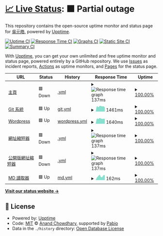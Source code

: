 # [📈 Live Status](https://status.yuanhau.com): <!--live status--> **🟧 Partial outage**

This repository contains the open-source uptime monitor and status page for [吳元皓](https://hwtw.cc), powered by [Upptime](https://github.com/upptime/upptime).

[![Uptime CI](https://github.com/hpware/upptime/workflows/Uptime%20CI/badge.svg)](https://github.com/hpware/upptime/actions?query=workflow%3A%22Uptime+CI%22)
[![Response Time CI](https://github.com/hpware/upptime/workflows/Response%20Time%20CI/badge.svg)](https://github.com/hpware/upptime/actions?query=workflow%3A%22Response+Time+CI%22)
[![Graphs CI](https://github.com/hpware/upptime/workflows/Graphs%20CI/badge.svg)](https://github.com/hpware/upptime/actions?query=workflow%3A%22Graphs+CI%22)
[![Static Site CI](https://github.com/hpware/upptime/workflows/Static%20Site%20CI/badge.svg)](https://github.com/hpware/upptime/actions?query=workflow%3A%22Static+Site+CI%22)
[![Summary CI](https://github.com/hpware/upptime/workflows/Summary%20CI/badge.svg)](https://github.com/hpware/upptime/actions?query=workflow%3A%22Summary+CI%22)

With [Upptime](https://upptime.js.org), you can get your own unlimited and free uptime monitor and status page, powered entirely by a GitHub repository. We use [Issues](https://github.com/hpware/upptime/issues) as incident reports, [Actions](https://github.com/hpware/upptime/actions) as uptime monitors, and [Pages](https://status.yuanhau.com) for the status page.

<!--start: status pages-->
<!-- This summary is generated by Upptime (https://github.com/upptime/upptime) -->
<!-- Do not edit this manually, your changes will be overwritten -->
<!-- prettier-ignore -->
| URL | Status | History | Response Time | Uptime |
| --- | ------ | ------- | ------------- | ------ |
| <img alt="" src="https://icons.duckduckgo.com/ip3/yuanhau.com.ico" height="13"> [主頁](https://yuanhau.com) | 🟥 Down | [.yml](https://github.com/hpware/upptime/commits/HEAD/history/.yml) | <details><summary><img alt="Response time graph" src="./graphs//response-time-week.png" height="20"> 137ms</summary><br><a href="https://status.yuanhau.com/history/"><img alt="Response time 487" src="https://img.shields.io/endpoint?url=https%3A%2F%2Fraw.githubusercontent.com%2Fhpware%2Fupptime%2FHEAD%2Fapi%2F%2Fresponse-time.json"></a><br><a href="https://status.yuanhau.com/history/"><img alt="24-hour response time 134" src="https://img.shields.io/endpoint?url=https%3A%2F%2Fraw.githubusercontent.com%2Fhpware%2Fupptime%2FHEAD%2Fapi%2F%2Fresponse-time-day.json"></a><br><a href="https://status.yuanhau.com/history/"><img alt="7-day response time 137" src="https://img.shields.io/endpoint?url=https%3A%2F%2Fraw.githubusercontent.com%2Fhpware%2Fupptime%2FHEAD%2Fapi%2F%2Fresponse-time-week.json"></a><br><a href="https://status.yuanhau.com/history/"><img alt="30-day response time 147" src="https://img.shields.io/endpoint?url=https%3A%2F%2Fraw.githubusercontent.com%2Fhpware%2Fupptime%2FHEAD%2Fapi%2F%2Fresponse-time-month.json"></a><br><a href="https://status.yuanhau.com/history/"><img alt="1-year response time 487" src="https://img.shields.io/endpoint?url=https%3A%2F%2Fraw.githubusercontent.com%2Fhpware%2Fupptime%2FHEAD%2Fapi%2F%2Fresponse-time-year.json"></a></details> | <details><summary><a href="https://status.yuanhau.com/history/">100.00%</a></summary><a href="https://status.yuanhau.com/history/"><img alt="All-time uptime 60.79%" src="https://img.shields.io/endpoint?url=https%3A%2F%2Fraw.githubusercontent.com%2Fhpware%2Fupptime%2FHEAD%2Fapi%2F%2Fuptime.json"></a><br><a href="https://status.yuanhau.com/history/"><img alt="24-hour uptime 100.00%" src="https://img.shields.io/endpoint?url=https%3A%2F%2Fraw.githubusercontent.com%2Fhpware%2Fupptime%2FHEAD%2Fapi%2F%2Fuptime-day.json"></a><br><a href="https://status.yuanhau.com/history/"><img alt="7-day uptime 100.00%" src="https://img.shields.io/endpoint?url=https%3A%2F%2Fraw.githubusercontent.com%2Fhpware%2Fupptime%2FHEAD%2Fapi%2F%2Fuptime-week.json"></a><br><a href="https://status.yuanhau.com/history/"><img alt="30-day uptime 40.39%" src="https://img.shields.io/endpoint?url=https%3A%2F%2Fraw.githubusercontent.com%2Fhpware%2Fupptime%2FHEAD%2Fapi%2F%2Fuptime-month.json"></a><br><a href="https://status.yuanhau.com/history/"><img alt="1-year uptime 60.79%" src="https://img.shields.io/endpoint?url=https%3A%2F%2Fraw.githubusercontent.com%2Fhpware%2Fupptime%2FHEAD%2Fapi%2F%2Fuptime-year.json"></a></details>
| <img alt="" src="https://icons.duckduckgo.com/ip3/git.yuanhau.com.ico" height="13"> [Git 系統](https://git.yuanhau.com) | 🟩 Up | [git.yml](https://github.com/hpware/upptime/commits/HEAD/history/git.yml) | <details><summary><img alt="Response time graph" src="./graphs/git/response-time-week.png" height="20"> 1461ms</summary><br><a href="https://status.yuanhau.com/history/git"><img alt="Response time 1183" src="https://img.shields.io/endpoint?url=https%3A%2F%2Fraw.githubusercontent.com%2Fhpware%2Fupptime%2FHEAD%2Fapi%2Fgit%2Fresponse-time.json"></a><br><a href="https://status.yuanhau.com/history/git"><img alt="24-hour response time 1157" src="https://img.shields.io/endpoint?url=https%3A%2F%2Fraw.githubusercontent.com%2Fhpware%2Fupptime%2FHEAD%2Fapi%2Fgit%2Fresponse-time-day.json"></a><br><a href="https://status.yuanhau.com/history/git"><img alt="7-day response time 1461" src="https://img.shields.io/endpoint?url=https%3A%2F%2Fraw.githubusercontent.com%2Fhpware%2Fupptime%2FHEAD%2Fapi%2Fgit%2Fresponse-time-week.json"></a><br><a href="https://status.yuanhau.com/history/git"><img alt="30-day response time 1488" src="https://img.shields.io/endpoint?url=https%3A%2F%2Fraw.githubusercontent.com%2Fhpware%2Fupptime%2FHEAD%2Fapi%2Fgit%2Fresponse-time-month.json"></a><br><a href="https://status.yuanhau.com/history/git"><img alt="1-year response time 1183" src="https://img.shields.io/endpoint?url=https%3A%2F%2Fraw.githubusercontent.com%2Fhpware%2Fupptime%2FHEAD%2Fapi%2Fgit%2Fresponse-time-year.json"></a></details> | <details><summary><a href="https://status.yuanhau.com/history/git">100.00%</a></summary><a href="https://status.yuanhau.com/history/git"><img alt="All-time uptime 60.79%" src="https://img.shields.io/endpoint?url=https%3A%2F%2Fraw.githubusercontent.com%2Fhpware%2Fupptime%2FHEAD%2Fapi%2Fgit%2Fuptime.json"></a><br><a href="https://status.yuanhau.com/history/git"><img alt="24-hour uptime 100.00%" src="https://img.shields.io/endpoint?url=https%3A%2F%2Fraw.githubusercontent.com%2Fhpware%2Fupptime%2FHEAD%2Fapi%2Fgit%2Fuptime-day.json"></a><br><a href="https://status.yuanhau.com/history/git"><img alt="7-day uptime 100.00%" src="https://img.shields.io/endpoint?url=https%3A%2F%2Fraw.githubusercontent.com%2Fhpware%2Fupptime%2FHEAD%2Fapi%2Fgit%2Fuptime-week.json"></a><br><a href="https://status.yuanhau.com/history/git"><img alt="30-day uptime 40.39%" src="https://img.shields.io/endpoint?url=https%3A%2F%2Fraw.githubusercontent.com%2Fhpware%2Fupptime%2FHEAD%2Fapi%2Fgit%2Fuptime-month.json"></a><br><a href="https://status.yuanhau.com/history/git"><img alt="1-year uptime 60.79%" src="https://img.shields.io/endpoint?url=https%3A%2F%2Fraw.githubusercontent.com%2Fhpware%2Fupptime%2FHEAD%2Fapi%2Fgit%2Fuptime-year.json"></a></details>
| <img alt="" src="https://icons.duckduckgo.com/ip3/wp.yuanhau.com.ico" height="13"> [Wordpress](https://wp.yuanhau.com) | 🟩 Up | [wordpress.yml](https://github.com/hpware/upptime/commits/HEAD/history/wordpress.yml) | <details><summary><img alt="Response time graph" src="./graphs/wordpress/response-time-week.png" height="20"> 1640ms</summary><br><a href="https://status.yuanhau.com/history/wordpress"><img alt="Response time 1695" src="https://img.shields.io/endpoint?url=https%3A%2F%2Fraw.githubusercontent.com%2Fhpware%2Fupptime%2FHEAD%2Fapi%2Fwordpress%2Fresponse-time.json"></a><br><a href="https://status.yuanhau.com/history/wordpress"><img alt="24-hour response time 1596" src="https://img.shields.io/endpoint?url=https%3A%2F%2Fraw.githubusercontent.com%2Fhpware%2Fupptime%2FHEAD%2Fapi%2Fwordpress%2Fresponse-time-day.json"></a><br><a href="https://status.yuanhau.com/history/wordpress"><img alt="7-day response time 1640" src="https://img.shields.io/endpoint?url=https%3A%2F%2Fraw.githubusercontent.com%2Fhpware%2Fupptime%2FHEAD%2Fapi%2Fwordpress%2Fresponse-time-week.json"></a><br><a href="https://status.yuanhau.com/history/wordpress"><img alt="30-day response time 1695" src="https://img.shields.io/endpoint?url=https%3A%2F%2Fraw.githubusercontent.com%2Fhpware%2Fupptime%2FHEAD%2Fapi%2Fwordpress%2Fresponse-time-month.json"></a><br><a href="https://status.yuanhau.com/history/wordpress"><img alt="1-year response time 1695" src="https://img.shields.io/endpoint?url=https%3A%2F%2Fraw.githubusercontent.com%2Fhpware%2Fupptime%2FHEAD%2Fapi%2Fwordpress%2Fresponse-time-year.json"></a></details> | <details><summary><a href="https://status.yuanhau.com/history/wordpress">100.00%</a></summary><a href="https://status.yuanhau.com/history/wordpress"><img alt="All-time uptime 100.00%" src="https://img.shields.io/endpoint?url=https%3A%2F%2Fraw.githubusercontent.com%2Fhpware%2Fupptime%2FHEAD%2Fapi%2Fwordpress%2Fuptime.json"></a><br><a href="https://status.yuanhau.com/history/wordpress"><img alt="24-hour uptime 100.00%" src="https://img.shields.io/endpoint?url=https%3A%2F%2Fraw.githubusercontent.com%2Fhpware%2Fupptime%2FHEAD%2Fapi%2Fwordpress%2Fuptime-day.json"></a><br><a href="https://status.yuanhau.com/history/wordpress"><img alt="7-day uptime 100.00%" src="https://img.shields.io/endpoint?url=https%3A%2F%2Fraw.githubusercontent.com%2Fhpware%2Fupptime%2FHEAD%2Fapi%2Fwordpress%2Fuptime-week.json"></a><br><a href="https://status.yuanhau.com/history/wordpress"><img alt="30-day uptime 100.00%" src="https://img.shields.io/endpoint?url=https%3A%2F%2Fraw.githubusercontent.com%2Fhpware%2Fupptime%2FHEAD%2Fapi%2Fwordpress%2Fuptime-month.json"></a><br><a href="https://status.yuanhau.com/history/wordpress"><img alt="1-year uptime 100.00%" src="https://img.shields.io/endpoint?url=https%3A%2F%2Fraw.githubusercontent.com%2Fhpware%2Fupptime%2FHEAD%2Fapi%2Fwordpress%2Fuptime-year.json"></a></details>
| <img alt="" src="https://icons.duckduckgo.com/ip3/yhw.tw.ico" height="13"> [網址縮短器](https://yhw.tw) | 🟥 Down | [.yml](https://github.com/hpware/upptime/commits/HEAD/history/.yml) | <details><summary><img alt="Response time graph" src="./graphs//response-time-week.png" height="20"> 137ms</summary><br><a href="https://status.yuanhau.com/history/"><img alt="Response time 487" src="https://img.shields.io/endpoint?url=https%3A%2F%2Fraw.githubusercontent.com%2Fhpware%2Fupptime%2FHEAD%2Fapi%2F%2Fresponse-time.json"></a><br><a href="https://status.yuanhau.com/history/"><img alt="24-hour response time 134" src="https://img.shields.io/endpoint?url=https%3A%2F%2Fraw.githubusercontent.com%2Fhpware%2Fupptime%2FHEAD%2Fapi%2F%2Fresponse-time-day.json"></a><br><a href="https://status.yuanhau.com/history/"><img alt="7-day response time 137" src="https://img.shields.io/endpoint?url=https%3A%2F%2Fraw.githubusercontent.com%2Fhpware%2Fupptime%2FHEAD%2Fapi%2F%2Fresponse-time-week.json"></a><br><a href="https://status.yuanhau.com/history/"><img alt="30-day response time 147" src="https://img.shields.io/endpoint?url=https%3A%2F%2Fraw.githubusercontent.com%2Fhpware%2Fupptime%2FHEAD%2Fapi%2F%2Fresponse-time-month.json"></a><br><a href="https://status.yuanhau.com/history/"><img alt="1-year response time 487" src="https://img.shields.io/endpoint?url=https%3A%2F%2Fraw.githubusercontent.com%2Fhpware%2Fupptime%2FHEAD%2Fapi%2F%2Fresponse-time-year.json"></a></details> | <details><summary><a href="https://status.yuanhau.com/history/">100.00%</a></summary><a href="https://status.yuanhau.com/history/"><img alt="All-time uptime 60.79%" src="https://img.shields.io/endpoint?url=https%3A%2F%2Fraw.githubusercontent.com%2Fhpware%2Fupptime%2FHEAD%2Fapi%2F%2Fuptime.json"></a><br><a href="https://status.yuanhau.com/history/"><img alt="24-hour uptime 100.00%" src="https://img.shields.io/endpoint?url=https%3A%2F%2Fraw.githubusercontent.com%2Fhpware%2Fupptime%2FHEAD%2Fapi%2F%2Fuptime-day.json"></a><br><a href="https://status.yuanhau.com/history/"><img alt="7-day uptime 100.00%" src="https://img.shields.io/endpoint?url=https%3A%2F%2Fraw.githubusercontent.com%2Fhpware%2Fupptime%2FHEAD%2Fapi%2F%2Fuptime-week.json"></a><br><a href="https://status.yuanhau.com/history/"><img alt="30-day uptime 40.39%" src="https://img.shields.io/endpoint?url=https%3A%2F%2Fraw.githubusercontent.com%2Fhpware%2Fupptime%2FHEAD%2Fapi%2F%2Fuptime-month.json"></a><br><a href="https://status.yuanhau.com/history/"><img alt="1-year uptime 60.79%" src="https://img.shields.io/endpoint?url=https%3A%2F%2Fraw.githubusercontent.com%2Fhpware%2Fupptime%2FHEAD%2Fapi%2F%2Fuptime-year.json"></a></details>
| <img alt="" src="https://icons.duckduckgo.com/ip3/pl.yhw.tw.ico" height="13"> [公開版網址縮短器](https://pl.yhw.tw) | 🟥 Down | [.yml](https://github.com/hpware/upptime/commits/HEAD/history/.yml) | <details><summary><img alt="Response time graph" src="./graphs//response-time-week.png" height="20"> 137ms</summary><br><a href="https://status.yuanhau.com/history/"><img alt="Response time 487" src="https://img.shields.io/endpoint?url=https%3A%2F%2Fraw.githubusercontent.com%2Fhpware%2Fupptime%2FHEAD%2Fapi%2F%2Fresponse-time.json"></a><br><a href="https://status.yuanhau.com/history/"><img alt="24-hour response time 134" src="https://img.shields.io/endpoint?url=https%3A%2F%2Fraw.githubusercontent.com%2Fhpware%2Fupptime%2FHEAD%2Fapi%2F%2Fresponse-time-day.json"></a><br><a href="https://status.yuanhau.com/history/"><img alt="7-day response time 137" src="https://img.shields.io/endpoint?url=https%3A%2F%2Fraw.githubusercontent.com%2Fhpware%2Fupptime%2FHEAD%2Fapi%2F%2Fresponse-time-week.json"></a><br><a href="https://status.yuanhau.com/history/"><img alt="30-day response time 147" src="https://img.shields.io/endpoint?url=https%3A%2F%2Fraw.githubusercontent.com%2Fhpware%2Fupptime%2FHEAD%2Fapi%2F%2Fresponse-time-month.json"></a><br><a href="https://status.yuanhau.com/history/"><img alt="1-year response time 487" src="https://img.shields.io/endpoint?url=https%3A%2F%2Fraw.githubusercontent.com%2Fhpware%2Fupptime%2FHEAD%2Fapi%2F%2Fresponse-time-year.json"></a></details> | <details><summary><a href="https://status.yuanhau.com/history/">100.00%</a></summary><a href="https://status.yuanhau.com/history/"><img alt="All-time uptime 60.79%" src="https://img.shields.io/endpoint?url=https%3A%2F%2Fraw.githubusercontent.com%2Fhpware%2Fupptime%2FHEAD%2Fapi%2F%2Fuptime.json"></a><br><a href="https://status.yuanhau.com/history/"><img alt="24-hour uptime 100.00%" src="https://img.shields.io/endpoint?url=https%3A%2F%2Fraw.githubusercontent.com%2Fhpware%2Fupptime%2FHEAD%2Fapi%2F%2Fuptime-day.json"></a><br><a href="https://status.yuanhau.com/history/"><img alt="7-day uptime 100.00%" src="https://img.shields.io/endpoint?url=https%3A%2F%2Fraw.githubusercontent.com%2Fhpware%2Fupptime%2FHEAD%2Fapi%2F%2Fuptime-week.json"></a><br><a href="https://status.yuanhau.com/history/"><img alt="30-day uptime 40.39%" src="https://img.shields.io/endpoint?url=https%3A%2F%2Fraw.githubusercontent.com%2Fhpware%2Fupptime%2FHEAD%2Fapi%2F%2Fuptime-month.json"></a><br><a href="https://status.yuanhau.com/history/"><img alt="1-year uptime 60.79%" src="https://img.shields.io/endpoint?url=https%3A%2F%2Fraw.githubusercontent.com%2Fhpware%2Fupptime%2FHEAD%2Fapi%2F%2Fuptime-year.json"></a></details>
| <img alt="" src="https://icons.duckduckgo.com/ip3/md.yhw.tw.ico" height="13"> [MD 讀取器](https://md.yhw.tw) | 🟩 Up | [md.yml](https://github.com/hpware/upptime/commits/HEAD/history/md.yml) | <details><summary><img alt="Response time graph" src="./graphs/md/response-time-week.png" height="20"> 162ms</summary><br><a href="https://status.yuanhau.com/history/md"><img alt="Response time 181" src="https://img.shields.io/endpoint?url=https%3A%2F%2Fraw.githubusercontent.com%2Fhpware%2Fupptime%2FHEAD%2Fapi%2Fmd%2Fresponse-time.json"></a><br><a href="https://status.yuanhau.com/history/md"><img alt="24-hour response time 198" src="https://img.shields.io/endpoint?url=https%3A%2F%2Fraw.githubusercontent.com%2Fhpware%2Fupptime%2FHEAD%2Fapi%2Fmd%2Fresponse-time-day.json"></a><br><a href="https://status.yuanhau.com/history/md"><img alt="7-day response time 162" src="https://img.shields.io/endpoint?url=https%3A%2F%2Fraw.githubusercontent.com%2Fhpware%2Fupptime%2FHEAD%2Fapi%2Fmd%2Fresponse-time-week.json"></a><br><a href="https://status.yuanhau.com/history/md"><img alt="30-day response time 181" src="https://img.shields.io/endpoint?url=https%3A%2F%2Fraw.githubusercontent.com%2Fhpware%2Fupptime%2FHEAD%2Fapi%2Fmd%2Fresponse-time-month.json"></a><br><a href="https://status.yuanhau.com/history/md"><img alt="1-year response time 181" src="https://img.shields.io/endpoint?url=https%3A%2F%2Fraw.githubusercontent.com%2Fhpware%2Fupptime%2FHEAD%2Fapi%2Fmd%2Fresponse-time-year.json"></a></details> | <details><summary><a href="https://status.yuanhau.com/history/md">100.00%</a></summary><a href="https://status.yuanhau.com/history/md"><img alt="All-time uptime 100.00%" src="https://img.shields.io/endpoint?url=https%3A%2F%2Fraw.githubusercontent.com%2Fhpware%2Fupptime%2FHEAD%2Fapi%2Fmd%2Fuptime.json"></a><br><a href="https://status.yuanhau.com/history/md"><img alt="24-hour uptime 100.00%" src="https://img.shields.io/endpoint?url=https%3A%2F%2Fraw.githubusercontent.com%2Fhpware%2Fupptime%2FHEAD%2Fapi%2Fmd%2Fuptime-day.json"></a><br><a href="https://status.yuanhau.com/history/md"><img alt="7-day uptime 100.00%" src="https://img.shields.io/endpoint?url=https%3A%2F%2Fraw.githubusercontent.com%2Fhpware%2Fupptime%2FHEAD%2Fapi%2Fmd%2Fuptime-week.json"></a><br><a href="https://status.yuanhau.com/history/md"><img alt="30-day uptime 100.00%" src="https://img.shields.io/endpoint?url=https%3A%2F%2Fraw.githubusercontent.com%2Fhpware%2Fupptime%2FHEAD%2Fapi%2Fmd%2Fuptime-month.json"></a><br><a href="https://status.yuanhau.com/history/md"><img alt="1-year uptime 100.00%" src="https://img.shields.io/endpoint?url=https%3A%2F%2Fraw.githubusercontent.com%2Fhpware%2Fupptime%2FHEAD%2Fapi%2Fmd%2Fuptime-year.json"></a></details>

<!--end: status pages-->

[**Visit our status website →**](https://status.yuanhau.com)

## 📄 License

- Powered by: [Upptime](https://github.com/upptime/upptime)
- Code: [MIT](./LICENSE) © [Anand Chowdhary](https://anandchowdhary.com), supported by [Pabio](https://pabio.com)
- Data in the `./history` directory: [Open Database License](https://opendatacommons.org/licenses/odbl/1-0/)
